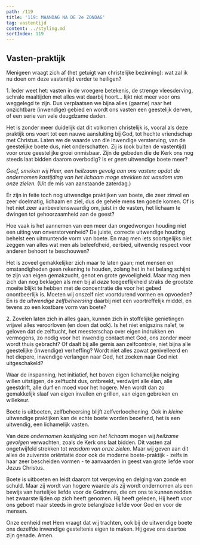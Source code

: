 ```yaml
---
path: /119
title: '119: MAANDAG NA DE 2e ZONDAG'
tag: vastentijd
content: ../styling.md
sortIndex: 119
---
```


## Vasten-praktijk

Menigeen vraagt zich af (het getuigt van christelijke bezinning): wat zal ik nu doen om deze vastentijd verder te heiligen?

1\. Ieder weet het: vasten in de vroegere betekenis, de strenge vleesderving, schrale maaltijden met alles wat daarbij hoort... lijkt niet meer voor ons weggelegd te zijn. Dus verplaatsen we bijna alles (gaarne) naar het onzichtbare (inwendige) gebied en wordt ons vasten een geestelijk derven, of een serie van vele deugdzame daden.

Het is zonder meer duidelijk dat dit volkomen christelijk is, vooral als deze praktijk ons voert tot een nauwe aansluiting bij God, tot hechte vriendschap met Christus. Laten we de waarde van die inwendige versterving, van de geestelijke boete dus, niet onderschatten. Zij is (ook buiten de vastentijd) voor onze geestelijke groei onmisbaar. Zijn de gebeden die de Kerk ons nog steeds laat bidden daarom overbodig? Is er _geen_ uitwendige boete meer?

_Geef, smeken wij Heer, een heilzaam gevolg aan ons vasten; opdat de ondernomen kastijding van het lichaam moge strekken tot wasdom van onze zielen._ (Uit de mis van aanstaande zaterdag.)

Er zijn in feite toch nog uitwendige praktijken van boete, die zeer zinvol en zeer doelmatig, lichaam en ziel, dus de gehele mens ten goede komen. Of is het niet zeer aanbevelenswaardig om, juist in de vasten, het lichaam te dwingen tot gehoorzaamheid aan de geest?

Hoe vaak is het aannemen van een meer dan ongedwongen houding niet een uiting van onverstorvenheid? De juiste, correcte uitwendige houding behelst een uitmuntende vorm van boete. En mag men iets soortgelijks niet zeggen van alles wat men als beleefdheid, eerbied, uitwendig respect voor anderen behoort te beschouwen?

Het is zoveel gemakkelijker zich maar te laten gaan; met mensen en omstandigheden geen rekening te houden, zolang het in het belang schijnt te zijn van eigen gemakzucht, genot en grote gevoeligheid. Maar mag men zich dan nog beklagen als men bij al _deze_ toegeeflijkheid straks de grootste moeite blijkt te hebben met de concentratie die voor het gebed onontbeerlijk is. Moeten wij onszelf niet voortdurend vormen en opvoeden? En is de _uitwendige zelfbeheersing_ daarbij niet een voortreffelijk middel, en tevens zo een kostbare vorm van boete?

2\. Zovelen laten zich in alles gaan, kunnen zich in stoffelijke genietingen vrijwel alles veroorloven (en doen dat ook). Is het niet enigszins naïef, te geloven dat de zelftucht, het meesterschap over eigen indrukken en vermogens, zo nodig voor het inwendig contact met God, ons zonder meer wordt thuis gebracht? Of daalt bij alle gemis aan zelfcontrole, niet bijna alle geestelijke (inwendige) verheffing? Wordt niet alles zowat genivelleerd en het diepere, inwendige verlangen naar God, het zoeken naar God niet uitgeschakeld?

Waar de inspanning, het initiatief, het boven eigen lichamelijke neiging willen uitstijgen, de zelftucht dus, ontbreekt, verdwijnt alle élan, alle geestdrift, alle durf en moed voor het hogere. Men wordt dan zo gemakkelijk slaaf van eigen invallen en grillen, van eigen gebreken en willekeur.

Boete is uitboeten, zelfbeheersing blijft zelfverloochening. Ook in _kleine_ uitwendige praktijken kan de echte boete worden beoefend, het is een uitwendig, een lichamelijk vasten.

Van deze _ondernomen kastijding van het lichaam_ mogen wij _heilzame gevolgen_ verwachten, zoals de Kerk ons laat bidden. Dit vasten zal ongetwijfeld strekken tot _wasdom van onze zielen_. Maar wij geven aan dit alles de zuiverste oriëntatie door ook de moderne boete-praktijk - zelfs in haar zeer bescheiden vormen - te aanvaarden in geest van grote liefde voor Jezus Christus.

Boete is uitboeten en leidt daarom tot vergeving en delging van zonde en schuld. Maar zij wordt van hogere waarde als zij wordt ondernomen als een bewijs van hartelijke liefde voor de Godmens, die om ons te kunnen redden het zwaarste lijden op zich heeft genomen. Hij heeft geleden, Hij heeft voor ons geboet maar steeds in grote belangloze liefde voor God en voor de mensen.

Onze eenheid met Hem vraagt dat wij trachten, ook bij de uitwendige boete ons dezelfde inwendige gesteltenis eigen te maken. Hij geve ons daartoe zijn genade. Amen.